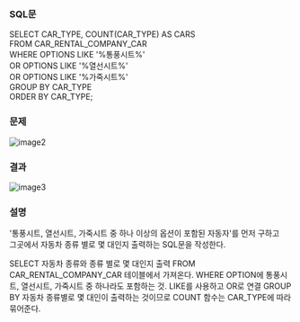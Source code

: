 ### SQL문
SELECT CAR_TYPE, COUNT(CAR_TYPE) AS CARS            
FROM CAR_RENTAL_COMPANY_CAR         
WHERE OPTIONS LIKE '%통풍시트%'         
    OR OPTIONS LIKE '%열선시트%'         
    OR OPTIONS LIKE '%가죽시트%'         
GROUP BY CAR_TYPE         
ORDER BY CAR_TYPE;         

### 문제  
![image2](https://user-images.githubusercontent.com/123911778/262203067-e70e9679-9f94-4c37-a851-8538f3df6d97.PNG)

### 결과
![image3](https://user-images.githubusercontent.com/123911778/262203069-ee017cf0-761f-4499-813c-331726d9ee99.PNG)

### 설명
'통풍시트, 열선시트, 가죽시트 중 하나 이상의 옵션이 포함된 자동자'를 먼저 구하고         
그곳에서 자동차 종류 별로 몇 대인지 출력하는 SQL문을 작성한다.         

SELECT   자동차 종류와 종류 별로 몇 대인지 출력
FROM     CAR_RENTAL_COMPANY_CAR 테이블에서 가져온다.
WHERE    OPTION에 통풍시트, 열선시트, 가죽시트 중 하나라도 포함하는 것. LIKE를 사용하고 OR로 연결
GROUP BY 자동차 종류별로 몇 대인이 출력하는 것이므로 COUNT 함수는 CAR_TYPE에 따라 묶어준다.
